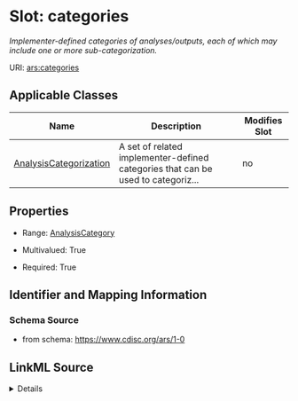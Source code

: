 # Slot: categories


_Implementer-defined categories of analyses/outputs, each of which may include one or more sub-categorization._



URI: [ars:categories](https://www.cdisc.org/ars/1-0/categories)



<!-- no inheritance hierarchy -->




## Applicable Classes

| Name | Description | Modifies Slot |
| --- | --- | --- |
[AnalysisCategorization](AnalysisCategorization.md) | A set of related implementer-defined categories that can be used to categoriz... |  no  |







## Properties

* Range: [AnalysisCategory](AnalysisCategory.md)

* Multivalued: True

* Required: True





## Identifier and Mapping Information







### Schema Source


* from schema: https://www.cdisc.org/ars/1-0




## LinkML Source

<details>
```yaml
name: categories
description: Implementer-defined categories of analyses/outputs, each of which may
  include one or more sub-categorization.
from_schema: https://www.cdisc.org/ars/1-0
rank: 1000
multivalued: true
alias: categories
domain_of:
- AnalysisCategorization
range: AnalysisCategory
required: true
inlined: true
inlined_as_list: true

```
</details>
